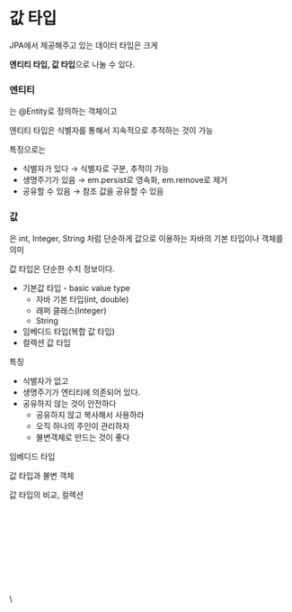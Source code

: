 # 값 타입

JPA에서 제공해주고 있는 데이터 타입은 크게

**엔티티 타입, 값 타입**으로 나눌 수 있다.

### 엔티티

는 @Entity로 정의하는 객체이고

엔티티 타입은 식별자를 통해서 지속적으로 추적하는 것이 가능

특징으로는

* 식별자가 있다 → 식별자로 구분, 추적이 가능
* 생명주기가 있음 → em.persist로 영속화, em.remove로 제거
* 공유할 수 있음 → 참조 값을 공유할 수 있음

### 값

은 int, Integer, String 처럼 단순하게 값으로 이용하는 자바의 기본 타입이나 객체를 의미

값 타입은 단순한 수치 정보이다.

* 기본값 타입 - basic value type
  * 자바 기본 타입(int, double)
  * 래퍼 클래스(Integer)
  * String
* 임베디드 타입(복합 값 타입)
* 컬렉션 값 타입

특징

* 식별자가 없고
* 생명주기가 엔티티에 의존되어 있다.
* 공유하지 않는 것이 안전하다
  * 공유하지 않고 복사해서 사용하라
  * 오직 하나의 주인이 관리하자
  * 불변객체로 만드는 것이 좋다

임베디드 타입

값 타입과 불변 객체

값 타입의 비교, 컬렉션

\
\
\
\
\
\
\
\
\
\
